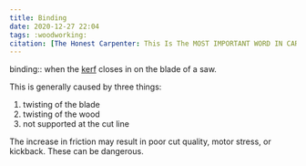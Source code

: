 ```yaml
---
title: Binding
date: 2020-12-27 22:04
tags: :woodworking:
citation: [The Honest Carpenter: This Is The MOST IMPORTANT WORD IN CARPENTRY + WOODWORKING!! (Agree/Disagree? 3 REASONS WHY...)](https://youtu.be/5RNViGUV0HY)
---
```

binding:: when the [kerf](202012272129.md) closes in on the blade of a saw. 

This is generally caused by three things:

1. twisting of the blade
2. twisting of the wood
3. not supported at the cut line

The increase in friction may result in poor cut quality, motor stress, or kickback. These can be dangerous.
